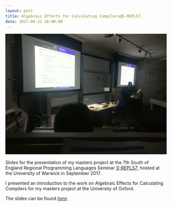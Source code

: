 ```yaml
---
layout: post
title: Algebraic Effects for Calculating Compilers@S-REPLS7.
date: 2017-09-22 16:00:00
---
```

<center><img class="row one top" src="/img/srepls7.jpg" alt="Calculating Compilers at S-REPLS7"></center>

Slides for the presentation of my masters project at the 7th South of England Regional Programming Languages Seminar [_S-REPLS7_](https://www2.warwick.ac.uk/fac/sci/dcs/events/srepls7/programme), hosted at the University of Warwick in September 2017.

I presented an introduction to the work on Algebraic Effects for Calculating Compilers for my masters project at the University of Oxford. 

The slides can be found [_here_](https://github.com/lukeg101/Talks/blob/master/AlgbraicEffectsCalculatingCompilers.pdf).

